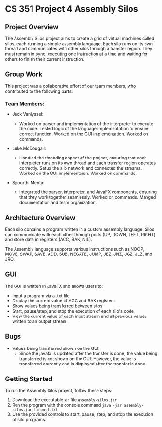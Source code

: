 # CS 351 Project 4 Assembly Silos

## Project Overview

The Assembly Silos project aims to create a grid of virtual machines called silos, each running a simple assembly language. Each silo runs on its own thread and communicates with other silos through a transfer region. They must remain in sync, executing one instruction at a time and waiting for others to finish their current instruction.


## Group Work

This project was a collaborative effort of our team members, who contributed to the following parts:
### Team Members:

- Jack Vanlyssel:
  - Worked on parser and implementation of the interpreter to execute the code. Tested logic of the language implementation to ensure correct function. Worked on the GUI implementation. Worked on commands.

- Luke McDougall:
  - Handled the threading aspect of the project, ensuring that each interpreter runs on its own thread and each transfer region operates correctly. Setup the silo network and connected the streams. Worked on the GUI implementaion. Worked on commands.

- Spoorthi Menta:
  - Integrated the parser, interpreter, and JavaFX components, ensuring that they work together seamlessly. Worked on commands. Manged documentation and team organization.

## Architecture Overview

Each silo contains a program written in a custom assembly language. Silos can communicate with each other through ports (UP, DOWN, LEFT, RIGHT) and store data in registers (ACC, BAK, NIL).

The Assembly language supports various instructions such as NOOP, MOVE, SWAP, SAVE, ADD, SUB, NEGATE, JUMP, JEZ, JNZ, JGZ, JLZ, and JRO.

## GUI

The GUI is written in JavaFX and allows users to:

- Input a program via a .txt file
- Display the current value of ACC and BAK registers
- Show values being transferred between silos
- Start, pause/step, and stop the execution of each silo's code
- View the current value of each input stream and all previous values written to an output stream


## Bugs

- Values being transferred shown on the GUI: 
  - Since the javafx is updated after the transfer is done, the value being transferred is not shown on the GUI. However, the value is transferred correctly and is displayed after the transfer is done.

## Getting Started

To run the Assembly Silos project, follow these steps:

1. Download the executable jar file `assembly-silos.jar`
2. Run the program with the console command `java -jar assembly-silos.jar [input].txt`
3. Use the provided controls to start, pause, step, and stop the execution of silo programs.





